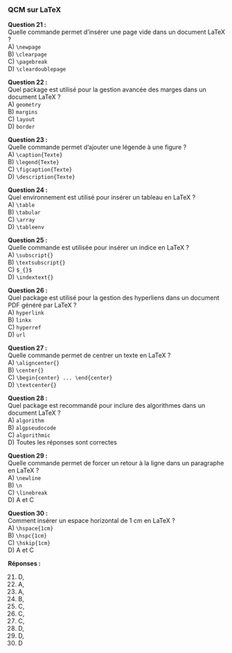 ### QCM sur LaTeX 

**Question 21 :**  
Quelle commande permet d’insérer une page vide dans un document LaTeX ?  
A) `\newpage`  
B) `\clearpage`  
C) `\pagebreak`  
D) `\cleardoublepage`  

**Question 22 :**  
Quel package est utilisé pour la gestion avancée des marges dans un document LaTeX ?  
A) `geometry`  
B) `margins`  
C) `layout`  
D) `border`  

**Question 23 :**  
Quelle commande permet d’ajouter une légende à une figure ?  
A) `\caption{Texte}`  
B) `\legend{Texte}`  
C) `\figcaption{Texte}`  
D) `\description{Texte}`  

**Question 24 :**  
Quel environnement est utilisé pour insérer un tableau en LaTeX ?  
A) `\table`  
B) `\tabular`  
C) `\array`  
D) `\tableenv`  

**Question 25 :**  
Quelle commande est utilisée pour insérer un indice en LaTeX ?  
A) `\subscript{}`  
B) `\textsubscript{}`  
C) `$_{}$`  
D) `\indextext{}`  

**Question 26 :**  
Quel package est utilisé pour la gestion des hyperliens dans un document PDF généré par LaTeX ?  
A) `hyperlink`  
B) `linkx`  
C) `hyperref`  
D) `url`  

**Question 27 :**  
Quelle commande permet de centrer un texte en LaTeX ?  
A) `\aligncenter{}`  
B) `\center{}`  
C) `\begin{center} ... \end{center}`  
D) `\textcenter{}`  

**Question 28 :**  
Quel package est recommandé pour inclure des algorithmes dans un document LaTeX ?  
A) `algorithm`  
B) `algpseudocode`  
C) `algorithmic`  
D) Toutes les réponses sont correctes  

**Question 29 :**  
Quelle commande permet de forcer un retour à la ligne dans un paragraphe en LaTeX ?  
A) `\newline`  
B) `\n`  
C) `\linebreak`  
D) A et C  

**Question 30 :**  
Comment insérer un espace horizontal de 1 cm en LaTeX ?  
A) `\hspace{1cm}`  
B) `\hspc{1cm}`  
C) `\hskip{1cm}`  
D) A et C  

**Réponses :**  

21) D, 
22) A, 
23) A, 
24) B, 
25) C, 
26) C, 
27) C, 
28) D, 
29) D, 
30) D  
